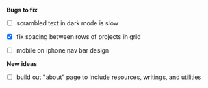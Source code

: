 **Bugs to fix**
- [ ] scrambled text in dark mode is slow
- [x] fix spacing between rows of projects in grid
- [ ] mobile on iphone nav bar design


**New ideas**
- [ ] build out "about" page to include resources, writings, and utilities